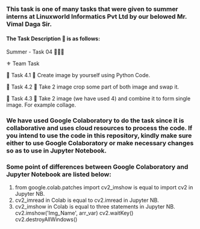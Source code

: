 ### This task is one of many tasks that were given to summer interns at Linuxworld Informatics Pvt Ltd by our belowed Mr. Vimal Daga Sir.

#### The Task Description 📄 is as follows:

Summer - Task 04 👨🏻‍💻

⚜️ Team Task

🔅 Task 4.1
📌 Create image by yourself using Python Code.

🔅 Task 4.2
📌 Take 2 image crop some part of both image and swap it.

🔅 Task 4.3
📌 Take 2 image (we have used 4) and combine it to form single image. 
For example collage.

### We have used Google Colaboratory to do the task since it is collaborative and uses cloud resources to process the code. If you intend to use the code in this repository, kindly make sure either to use Google Colaboratory or make necessary changes so as to use in Jupyter Notebook.

### Some point of differences between Google Colaboratory and Jupyter Notebook are listed below:

1. from google.colab.patches import cv2_imshow is equal to import cv2 in Jupyter NB.
2. cv2_imread in Colab is equal to cv2.imread in Jupyter NB.
3. cv2_imshow in Colab is equal to three statements in Jupyter NB.
    cv2.imshow('Img_Name', arr_var)
    cv2.waitKey()
    cv2.destroyAllWindows()

